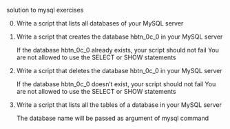 solution to mysql exercises

0. Write a script that lists all databases of your MySQL server

1. Write a script that creates the database hbtn_0c_0 in your MySQL server

	If the database hbtn_0c_0 already exists, your script should not fail
	You are not allowed to use the SELECT or SHOW statements

2. Write a script that deletes the database hbtn_0c_0 in your MySQL server

	If the database hbtn_0c_0 doesn’t exist, your script should not fail
	You are not allowed to use the SELECT or SHOW statements

3. Write a script that lists all the tables of a database in your MySQL server

	The database name will be passed as argument of mysql command
